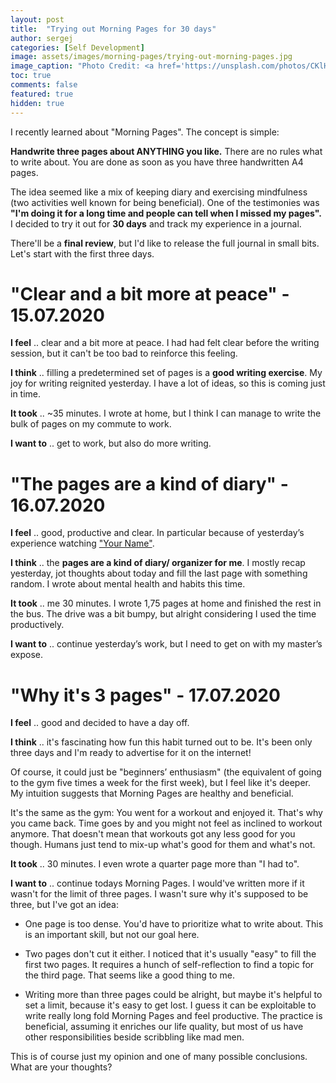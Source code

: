 ```yaml
---
layout: post
title:  "Trying out Morning Pages for 30 days"
author: sergej
categories: [Self Development]
image: assets/images/morning-pages/trying-out-morning-pages.jpg
image_caption: "Photo Credit: <a href='https://unsplash.com/photos/CKlHKtCJZKk' target='_blank'>Aaron Burden</a>"
toc: true
comments: false
featured: true
hidden: true
---
```


I recently learned about "Morning Pages".
The concept is simple:
>
**Handwrite three pages about ANYTHING you like.**
There are no rules what to write about.
You are done as soon as you have three handwritten A4 pages.

The idea seemed like a mix of keeping diary and exercising mindfulness (two activities well known for being beneficial).
One of the testimonies was **"I'm doing it for a long time and people can tell when I missed my pages".**
I decided to try it out for **30 days** and track my experience in a journal.

There'll be a **final review**, but I'd like to release the full journal in small bits.
Let's start with the first three days.

# "Clear and a bit more at peace" - 15.07.2020
**I feel** .. clear and a bit more at peace.
I had had felt clear before the writing session, but it can't be too bad to reinforce this feeling.

**I think** .. filling a predetermined set of pages is a **good writing exercise**. 
My joy for writing reignited yesterday.
I have a lot of ideas, so this is coming just in time.

**It took** .. ~35 minutes.
I wrote at home, but I think I can manage to write the bulk of pages on my commute to work.

**I want to** .. get to work, but also do more writing.

# "The pages are a kind of diary" - 16.07.2020
**I feel** .. good, productive and clear.
In particular because of yesterday’s experience watching ["Your Name"](/blog/your-name-review).

**I think** .. the **pages are a kind of diary/ organizer for me**.
I mostly recap yesterday, jot thoughts about today and fill the last page with something random.
I wrote about mental health and habits this time.

**It took**  .. me 30 minutes.
I wrote 1,75 pages at home and finished the rest in the bus.
The drive was a bit bumpy, but alright considering I used the time productively.

**I want to** .. continue yesterday’s work, but I need to get on with my master’s expose.

# "Why it's 3 pages" - 17.07.2020
**I feel** .. good and decided to have a day off.

**I think** .. it's fascinating how fun this habit turned out to be.
It's been only three days and I'm ready to advertise for it on the internet!

Of course, it could just be "beginners’ enthusiasm" (the equivalent of going to the gym five times a week for the first week), but I feel like it's deeper.
My intuition suggests that Morning Pages are healthy and beneficial.

It's the same as the gym:
You went for a workout and enjoyed it.
That's why you came back.
Time goes by and you might not feel as inclined to workout anymore.
That doesn't mean that workouts got any less good for you though.
Humans just tend to mix-up what's good for them and what's not.

**It took** .. 30 minutes.
I even wrote a quarter page more than "I had to".

**I want to** .. continue todays Morning Pages. 
I would've written more if it wasn't for the limit of three pages.
I wasn't sure why it's supposed to be three, but I've got an idea:

- One page is too dense.
You'd have to prioritize what to write about.
This is an important skill, but not our goal here.

- Two pages don't cut it either.
I noticed that it's usually "easy" to fill the first two pages.
It requires a hunch of self-reflection to find a topic for the third page.
That seems like a good thing to me.

- Writing more than three pages could be alright, but maybe it's helpful to set a limit, because it's easy to get lost.
I guess it can be exploitable to write really long fold Morning Pages and feel productive.
The practice is beneficial, assuming it enriches our life quality, but most of us have other responsibilities beside scribbling like mad men.

This is of course just my opinion and one of many possible conclusions.
What are your thoughts?
